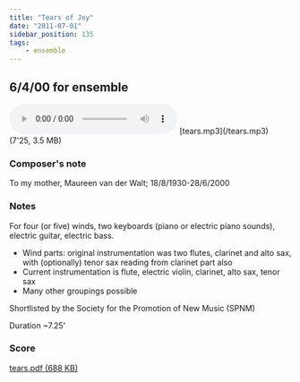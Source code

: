 ```yaml
---
title: "Tears of Joy"
date: "2011-07-01"
sidebar_position: 135
tags:
    - ensemble
---
```

## 6/4/00 for ensemble

<audio controls>
  <source src="/tears.mp3"/>
</audio>
[tears.mp3](/tears.mp3) (7'25, 3.5 MB)


### Composer's note

To my mother, Maureen van der Walt; 18/8/1930-28/6/2000

### Notes

For four (or five) winds, two keyboards (piano or electric piano sounds), electric guitar, electric bass.

- Wind parts: original instrumentation was two flutes, clarinet and alto sax, with (optionally) tenor sax reading from clarinet part also
- Current instrumentation is flute, electric violin, clarinet, alto sax, tenor sax
- Many other groupings possible

Shortlisted by the Society for the Promotion of New Music (SPNM)

Duration ~7.25'

### Score

[tears.pdf (688 KB)](/tears.pdf)